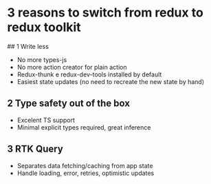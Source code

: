 # 3 reasons to switch from redux to redux toolkit

## 1 Write less

- No more types-js
- No more action creator for plain action
- Redux-thunk e redux-dev-tools installed by default
- Easiest state updates (no need to recreate the new state by hand)

## 2 Type safety out of the box

- Excelent TS support
- Minimal explicit types required, great inference

## 3 RTK Query

- Separates data fetching/caching from app state
- Handle loading, error, retries, optimistic updates